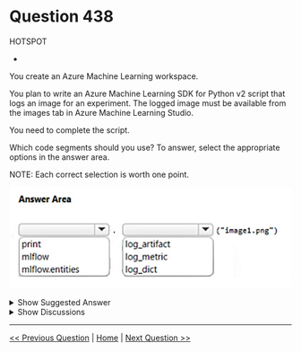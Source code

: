 # Question 438

HOTSPOT

-

You create an Azure Machine Learning workspace.

You plan to write an Azure Machine Learning SDK for Python v2 script that logs an image for an experiment. The logged image must be available from the images tab in Azure Machine Learning Studio.

You need to complete the script.

Which code segments should you use? To answer, select the appropriate options in the answer area.

NOTE: Each correct selection is worth one point.

![Question Image](../images/q438_q_image552.png)

<details>
  <summary>Show Suggested Answer</summary>

<img src="../images/q438_ans_0_image553.png" alt="Answer Image"><br>

</details>

<details>
  <summary>Show Discussions</summary>

<blockquote><p><strong>Jacob12378</strong> <code>(Wed 20 Nov 2024 21:03)</code> - <em>Upvotes: 2</em></p><p>why not log_image()?</p></blockquote>
<blockquote><p><strong>LMCloud1000</strong> <code>(Thu 10 Oct 2024 13:36)</code> - <em>Upvotes: 1</em></p><p>Correct</p></blockquote>
<blockquote><p><strong>damaldon</strong> <code>(Sun 07 Jan 2024 21:06)</code> - <em>Upvotes: 1</em></p><p>Correct.
https://learn.microsoft.com/en-us/azure/machine-learning/how-to-log-view-metrics?view=azureml-api-2&amp;tabs=interactive#logging-images</p></blockquote>

</details>

---

[<< Previous Question](question_437.md) | [Home](/index.md) | [Next Question >>](question_439.md)
